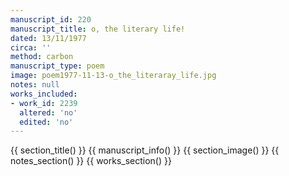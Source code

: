 ```yaml
---
manuscript_id: 220
manuscript_title: o, the literary life!
dated: 13/11/1977
circa: ''
method: carbon
manuscript_type: poem
image: poem1977-11-13-o_the_literaray_life.jpg
notes: null
works_included:
- work_id: 2239
  altered: 'no'
  edited: 'no'
---
```


{{ section_title() }}
{{ manuscript_info() }}
{{ section_image() }}
{{ notes_section() }}
{{ works_section() }}
